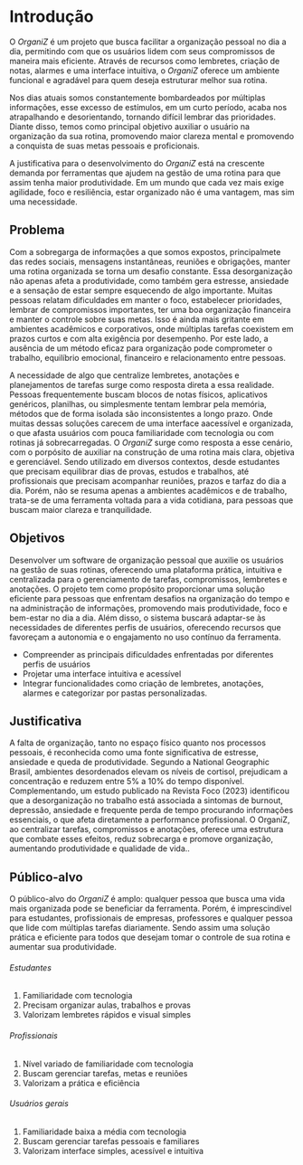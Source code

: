 # Introdução

O *OrganiZ* é um projeto que busca facilitar a organização pessoal no dia a dia, permitindo com que os usuários lidem com seus compromissos de maneira mais eficiente. Através de recursos como lembretes, criação de notas, alarmes e uma interface intuitiva, o *OrganiZ* oferece um ambiente funcional e agradável para quem deseja estruturar melhor sua rotina.

Nos dias atuais somos constantemente bombardeados por múltiplas informações, esse excesso de estímulos, em um curto período, acaba nos atrapalhando e desorientando, tornando difícil lembrar das prioridades. Diante disso, temos como principal objetivo auxiliar o usuário na organização da sua rotina, promovendo maior clareza mental e promovendo a conquista de suas metas pessoais e proficionais.

A justificativa para o desenvolvimento do *OrganiZ* está na crescente demanda por ferramentas que ajudem na gestão de uma rotina para que assim tenha maior produtividade. Em um mundo que cada vez mais exige agilidade, foco e resiliência, estar organizado não é uma vantagem, mas sim uma necessidade.

## Problema

Com a sobregarga de informações a que somos expostos, principalmete das redes sociais, mensagens instantâneas, reuniões e obrigações, manter uma rotina organizada se torna um desafio constante. Essa desorganização não apenas afeta a produtividade, como também gera estresse, ansiedade e a sensação de estar sempre esquecendo de algo importante. Muitas pessoas relatam dificuldades em manter o foco, estabelecer prioridades, lembrar de compromissos importantes, ter uma boa organização financeira e manter o controle sobre suas metas. Isso é ainda mais gritante em ambientes acadêmicos e corporativos, onde múltiplas tarefas coexistem em prazos curtos e com alta exigência por desempenho. Por este lado, a ausência de um método eficaz para organização pode comprometer o trabalho, equilíbrio emocional, financeiro e relacionamento entre pessoas.

A necessidade de algo que centralize lembretes, anotações e planejamentos de tarefas surge como resposta direta a essa realidade. Pessoas frequentemente buscam blocos de notas físicos, aplicativos genéricos, planilhas, ou simplesmente tentam lembrar pela memória, métodos que de forma isolada são inconsistentes a longo prazo. Onde muitas dessas soluções carecem de uma interface aacessível e organizada, o que afasta usuários com pouca familiaridade com tecnologia ou com rotinas já sobrecarregadas. O *OrganiZ* surge como resposta a esse cenário, com o porpósito de auxiliar na construção de uma rotina mais clara, objetiva e gerenciável. Sendo utilizado em diversos contextos, desde estudantes que precisam equilibrar dias de provas, estudos e trabalhos, até profissionais que precisam acompanhar reuniões, prazos e tarfaz do dia a dia. Porém, não se resuma apenas a ambientes acadêmicos e de trabalho, trata-se de uma ferramenta voltada para a vida cotidiana, para pessoas que buscam maior clareza e tranquilidade.

## Objetivos

Desenvolver um software de organização pessoal que auxilie os usuários na gestão de suas rotinas, oferecendo uma plataforma prática, intuitiva e centralizada para o gerenciamento de tarefas, compromissos, lembretes e anotações. O projeto tem como propósito proporcionar uma solução eficiente para pessoas que enfrentam desafios na organização do tempo e na administração de informações, promovendo mais produtividade, foco e bem-estar no dia a dia. Além disso, o sistema buscará adaptar-se às necessidades de diferentes perfis de usuários, oferecendo recursos que favoreçam a autonomia e o engajamento no uso contínuo da ferramenta.

   - Compreender as principais dificuldades enfrentadas por diferentes perfis de usuários
   - Projetar uma interface intuitiva e acessível
   - Integrar funcionalidades como criação de lembretes, anotações, alarmes e categorizar por pastas personalizadas.

## Justificativa

A falta de organização, tanto no espaço físico quanto nos processos pessoais, é reconhecida como uma fonte significativa de estresse, ansiedade e queda de produtividade. Segundo a National Geographic Brasil, ambientes desordenados elevam os níveis de cortisol, prejudicam a concentração e reduzem entre 5% a 10% do tempo disponível. Complementando, um estudo publicado na Revista Foco (2023) identificou que a desorganização no trabalho está associada a sintomas de burnout, depressão, ansiedade e frequente perda de tempo procurando informações essenciais, o que afeta diretamente a performance profissional. O OrganiZ, ao centralizar tarefas, compromissos e anotações, oferece uma estrutura que combate esses efeitos, reduz sobrecarga e promove organização, aumentando produtividade e qualidade de vida..

## Público-alvo

O público-alvo do *OrganiZ* é amplo: qualquer pessoa que busca uma vida mais organizada pode se beneficiar da ferramenta. Porém, é imprescindível para estudantes, profissionais de empresas, professores e qualquer pessoa que lide com múltiplas tarefas diariamente. Sendo assim uma solução prática e eficiente para todos que desejam tomar o controle de sua rotina e aumentar sua produtividade. 

###### Estudantes
 1. Familiaridade com tecnologia
 2. Precisam organizar aulas, trabalhos e provas
 3. Valorizam lembretes rápidos e visual simples

###### Profissionais
 1. Nível variado de familiaridade com tecnologia
 2. Buscam gerenciar tarefas, metas e reuniões
 3. Valorizam a prática e eficiência

###### Usuários gerais
 1. Familiaridade baixa a média com tecnologia
 2. Buscam gerenciar tarefas pessoais e familiares
 3. Valorizam interface simples, acessível e intuitiva
